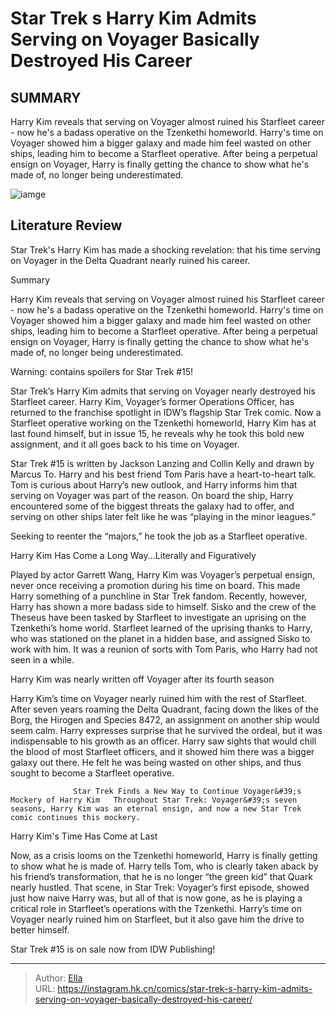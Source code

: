 # Star Trek s Harry Kim Admits Serving on Voyager Basically Destroyed His Career


## SUMMARY 



  Harry Kim reveals that serving on Voyager almost ruined his Starfleet career - now he&#39;s a badass operative on the Tzenkethi homeworld.   Harry&#39;s time on Voyager showed him a bigger galaxy and made him feel wasted on other ships, leading him to become a Starfleet operative.   After being a perpetual ensign on Voyager, Harry is finally getting the chance to show what he&#39;s made of, no longer being underestimated.  

![iamge]()

## Literature Review

Star Trek&#39;s Harry Kim has made a shocking revelation: that his time serving on Voyager in the Delta Quadrant nearly ruined his career.


Summary

  Harry Kim reveals that serving on Voyager almost ruined his Starfleet career - now he&#39;s a badass operative on the Tzenkethi homeworld.   Harry&#39;s time on Voyager showed him a bigger galaxy and made him feel wasted on other ships, leading him to become a Starfleet operative.   After being a perpetual ensign on Voyager, Harry is finally getting the chance to show what he&#39;s made of, no longer being underestimated.  





Warning: contains spoilers for Star Trek #15!




Star Trek’s Harry Kim admits that serving on Voyager nearly destroyed his Starfleet career. Harry Kim, Voyager’s former Operations Officer, has returned to the franchise spotlight in IDW’s flagship Star Trek comic. Now a Starfleet operative working on the Tzenkethi homeworld, Harry Kim has at last found himself, but in issue 15, he reveals why he took this bold new assignment, and it all goes back to his time on Voyager.

Star Trek #15 is written by Jackson Lanzing and Collin Kelly and drawn by Marcus To. Harry and his best friend Tom Paris have a heart-to-heart talk. Tom is curious about Harry’s new outlook, and Harry informs him that serving on Voyager was part of the reason. On board the ship, Harry encountered some of the biggest threats the galaxy had to offer, and serving on other ships later felt like he was “playing in the minor leagues.”

          




Seeking to reenter the “majors,” he took the job as a Starfleet operative.


 Harry Kim Has Come a Long Way...Literally and Figuratively 
          

Played by actor Garrett Wang, Harry Kim was Voyager’s perpetual ensign, never once receiving a promotion during his time on board. This made Harry something of a punchline in Star Trek fandom. Recently, however, Harry has shown a more badass side to himself. Sisko and the crew of the Theseus have been tasked by Starfleet to investigate an uprising on the Tzenkethi’s home world. Starfleet learned of the uprising thanks to Harry, who was stationed on the planet in a hidden base, and assigned Sisko to work with him. It was a reunion of sorts with Tom Paris, who Harry had not seen in a while.



Harry Kim was nearly written off Voyager after its fourth season







Harry Kim’s time on Voyager nearly ruined him with the rest of Starfleet. After seven years roaming the Delta Quadrant, facing down the likes of the Borg, the Hirogen and Species 8472, an assignment on another ship would seem calm. Harry expresses surprise that he survived the ordeal, but it was indispensable to his growth as an officer. Harry saw sights that would chill the blood of most Starfleet officers, and it showed him there was a bigger galaxy out there. He felt he was being wasted on other ships, and thus sought to become a Starfleet operative.

                  Star Trek Finds a New Way to Continue Voyager&#39;s Mockery of Harry Kim   Throughout Star Trek: Voyager&#39;s seven seasons, Harry Kim was an eternal ensign, and now a new Star Trek comic continues this mockery.   



 Harry Kim&#39;s Time Has Come at Last 
          




Now, as a crisis looms on the Tzenkethi homeworld, Harry is finally getting to show what he is made of. Harry tells Tom, who is clearly taken aback by his friend’s transformation, that he is no longer “the green kid” that Quark nearly hustled. That scene, in Star Trek: Voyager’s first episode, showed just how naive Harry was, but all of that is now gone, as he is playing a critical role in Starfleet’s operations with the Tzenkethi. Harry’s time on Voyager nearly ruined him on Starfleet, but it also gave him the drive to better himself.

Star Trek #15 is on sale now from IDW Publishing!



---

> Author: [Ella](https://instagram.hk.cn/)  
> URL: https://instagram.hk.cn/comics/star-trek-s-harry-kim-admits-serving-on-voyager-basically-destroyed-his-career/  


